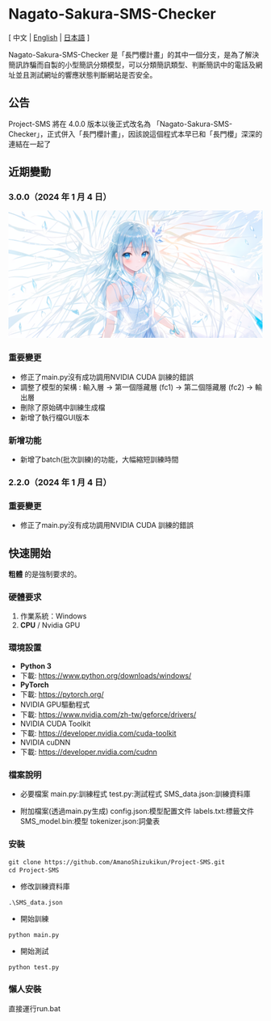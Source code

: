 # Nagato-Sakura-SMS-Checker

\[ 中文 | [English](README_en.md) | [日本語](README_jp.md) \]

Nagato-Sakura-SMS-Checker 是「長門櫻計畫」的其中一個分支，是為了解決簡訊詐騙而自製的小型簡訊分類模型，可以分類簡訊類型、判斷簡訊中的電話及網址並且測試網址的響應狀態判斷網站是否安全。

## 公告
Project-SMS 將在 4.0.0 版本以後正式改名為 「Nagato-Sakura-SMS-Checker」，正式併入「長門櫻計畫」，因該說這個程式本早已和「長門櫻」深深的連結在一起了

## 近期變動
### 3.0.0（2024 年 1 月 4 日）
![t2i](assets/preview/3.0.0.png)
### 重要變更
- 修正了main.py沒有成功調用NVIDIA CUDA 訓練的錯誤
- 調整了模型的架構 : 輸入層 → 第一個隱藏層 (fc1) → 第二個隱藏層 (fc2) → 輸出層
- 刪除了原始碼中訓練生成檔
- 新增了執行檔GUI版本

### 新增功能
- 新增了batch(批次訓練)的功能，大幅縮短訓練時間


### 2.2.0（2024 年 1 月 4 日）
### 重要變更
- 修正了main.py沒有成功調用NVIDIA CUDA 訓練的錯誤


## 快速開始
 **粗體** 的是強制要求的。
 
### 硬體要求
1. 作業系統：Windows
1. **CPU** / Nvidia GPU

### 環境設置
- **Python 3**
- 下載: https://www.python.org/downloads/windows/
- **PyTorch**
- 下載: https://pytorch.org/
- NVIDIA GPU驅動程式
- 下載: https://www.nvidia.com/zh-tw/geforce/drivers/
- NVIDIA CUDA Toolkit
- 下載: https://developer.nvidia.com/cuda-toolkit
- NVIDIA cuDNN
- 下載: https://developer.nvidia.com/cudnn

### 檔案說明
- 必要檔案
  main.py:訓練程式
  test.py:測試程式
  SMS_data.json:訓練資料庫
  
- 附加檔案(透過main.py生成)
  config.json:模型配置文件
  labels.txt:標籤文件
  SMS_model.bin:模型
  tokenizer.json:詞彙表

### 安裝
```shell
git clone https://github.com/AmanoShizukikun/Project-SMS.git
cd Project-SMS
```

- 修改訓練資料庫
```shell
.\SMS_data.json
```

- 開始訓練
```shell
python main.py
```

- 開始測試
```shell
python test.py
```


### 懶人安裝
直接運行run.bat
